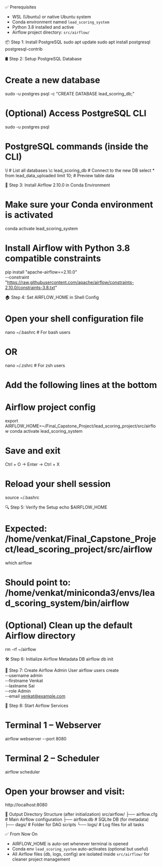 ✅ Prerequisites
- WSL (Ubuntu) or native Ubuntu system
- Conda environment named `lead_scoring_system`
- Python 3.8 installed and active
- Airflow project directory: `src/airflow/`

📦 Step 1: Install PostgreSQL
sudo apt update
sudo apt install postgresql postgresql-contrib

🛢️ Step 2: Setup PostgreSQL Database
# Create a new database
sudo -u postgres psql -c "CREATE DATABASE lead_scoring_db;"

# (Optional) Access PostgreSQL CLI
sudo -u postgres psql

# PostgreSQL commands (inside the CLI)
\l                             # List all databases
\c lead_scoring_db            # Connect to the new DB
select * from lead_data_uploaded limit 10;  # Preview table data

🐍 Step 3: Install Airflow 2.10.0 in Conda Environment
# Make sure your Conda environment is activated
conda activate lead_scoring_system

# Install Airflow with Python 3.8 compatible constraints
pip install "apache-airflow==2.10.0" \
  --constraint "https://raw.githubusercontent.com/apache/airflow/constraints-2.10.0/constraints-3.8.txt"

🏠 Step 4: Set AIRFLOW_HOME in Shell Config
# Open your shell configuration file
nano ~/.bashrc        # For bash users
# OR
nano ~/.zshrc         # For zsh users

# Add the following lines at the bottom
# Airflow project config
export AIRFLOW_HOME=~/Final_Capstone_Project/lead_scoring_project/src/airflow
conda activate lead_scoring_system

# Save and exit
Ctrl + O → Enter → Ctrl + X

# Reload your shell session
source ~/.bashrc

🔍 Step 5: Verify the Setup
echo $AIRFLOW_HOME
# Expected: /home/venkat/Final_Capstone_Project/lead_scoring_project/src/airflow

which airflow
# Should point to: /home/venkat/miniconda3/envs/lead_scoring_system/bin/airflow

# (Optional) Clean up the default Airflow directory
rm -rf ~/airflow

🛠️ Step 6: Initialize Airflow Metadata DB
airflow db init

👤 Step 7: Create Airflow Admin User
airflow users create \
    --username admin \
    --firstname Venkat \
    --lastname Sai \
    --role Admin \
    --email venkat@example.com

🚀 Step 8: Start Airflow Services

# Terminal 1 – Webserver
airflow webserver --port 8080

# Terminal 2 – Scheduler
airflow scheduler

# Open your browser and visit:
http://localhost:8080

📁 Output Directory Structure (after initialization)
src/airflow/
├── airflow.cfg         # Main Airflow configuration
├── airflow.db          # SQLite DB (for metadata)
├── dags/               # Folder for DAG scripts
└── logs/               # Log files for all tasks

✅ From Now On
- AIRFLOW_HOME is auto-set whenever terminal is opened
- Conda env `lead_scoring_system` auto-activates (optional but useful)
- All Airflow files (db, logs, config) are isolated inside `src/airflow/` for cleaner project management

